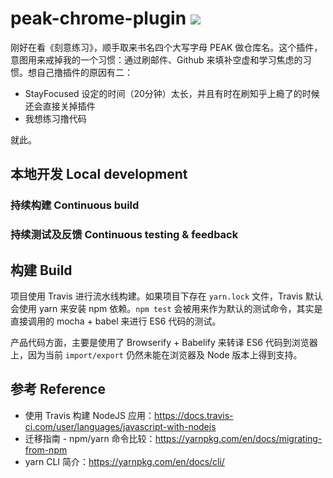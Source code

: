 # peak-chrome-plugin [![][Badges: Travis CI]][Links: Travis CI]

刚好在看《刻意练习》，顺手取来书名四个大写字母 PEAK 做仓库名。这个插件，意图用来戒掉我的一个习惯：通过刷邮件、Github 来填补空虚和学习焦虑的习惯。想自己撸插件的原因有二：

* StayFocused 设定的时间（20分钟）太长，并且有时在刷知乎上瘾了的时候还会直接关掉插件
* 我想练习撸代码

就此。

## 本地开发 Local development 

### 持续构建 Continuous build

### 持续测试及反馈 Continuous testing & feedback

## 构建 Build

项目使用 Travis 进行流水线构建。如果项目下存在 `yarn.lock` 文件，Travis 默认会使用 yarn 来安装 npm 依赖。`npm test` 会被用来作为默认的测试命令，其实是直接调用的 mocha + babel 来进行 ES6 代码的测试。

产品代码方面，主要是使用了 Browserify + Babelify 来转译 ES6 代码到浏览器上，因为当前 `import/export` 仍然未能在浏览器及 Node 版本上得到支持。

## 参考 Reference

* 使用 Travis 构建 NodeJS 应用：https://docs.travis-ci.com/user/languages/javascript-with-nodejs
* 迁移指南 - npm/yarn 命令比较：https://yarnpkg.com/en/docs/migrating-from-npm
* yarn CLI 简介：https://yarnpkg.com/en/docs/cli/

[Badges: Travis CI]: https://travis-ci.org/linesh-simplicity/peak-chrome-extension.svg?branch=master
[Links: Travis CI]: https://travis-ci.org/linesh-simplicity/peak-chrome-extension

